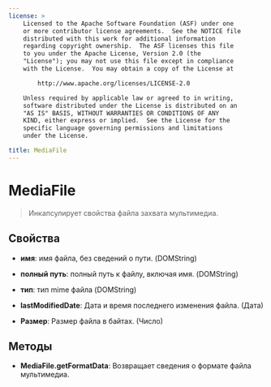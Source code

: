 ```yaml
---
license: >
    Licensed to the Apache Software Foundation (ASF) under one
    or more contributor license agreements.  See the NOTICE file
    distributed with this work for additional information
    regarding copyright ownership.  The ASF licenses this file
    to you under the Apache License, Version 2.0 (the
    "License"); you may not use this file except in compliance
    with the License.  You may obtain a copy of the License at

        http://www.apache.org/licenses/LICENSE-2.0

    Unless required by applicable law or agreed to in writing,
    software distributed under the License is distributed on an
    "AS IS" BASIS, WITHOUT WARRANTIES OR CONDITIONS OF ANY
    KIND, either express or implied.  See the License for the
    specific language governing permissions and limitations
    under the License.

title: MediaFile
---
```


# MediaFile

> Инкапсулирует свойства файла захвата мультимедиа.

## Свойства

*   **имя**: имя файла, без сведений о пути. (DOMString)

*   **полный путь**: полный путь к файлу, включая имя. (DOMString)

*   **тип**: тип mime файла (DOMString)

*   **lastModifiedDate**: Дата и время последнего изменения файла. (Дата)

*   **Размер**: Размер файла в байтах. (Число)

## Методы

*   **MediaFile.getFormatData**: Возвращает сведения о формате файла мультимедиа.